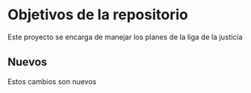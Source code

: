 # Objetivos de la repositorio

Este proyecto se encarga de manejar los planes de la liga de la justicia


## Nuevos
Estos cambios son nuevos